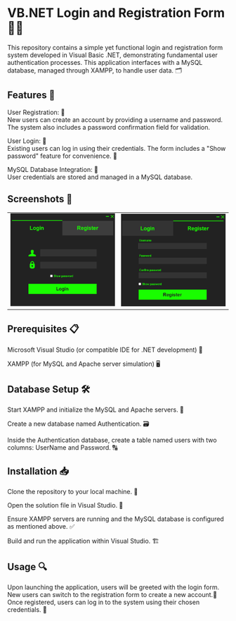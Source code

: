 # VB.NET Login and Registration Form 🚪🔐
This repository contains a simple yet functional login and registration form system developed in Visual Basic .NET, demonstrating fundamental user authentication processes. This application interfaces with a MySQL database, managed through XAMPP, to handle user data. 🗂️

## Features 🌟
User Registration: 📝  
New users can create an account by providing a username and password. The system also includes a password confirmation field for validation.

User Login: 🔑  
Existing users can log in using their credentials. The form includes a "Show password" feature for convenience. 👀

MySQL Database Integration: 💾  
User credentials are stored and managed in a MySQL database.
## Screenshots 📸
<table>
  <tr>
    <td><img src="images/LoginForm.jpg" alt="Login Form" width="300"/></td>
    <td><img src="images/RegisterForm.jpg" alt="Registration Form" width="300"/></td>
  </tr>
</table>

## Prerequisites 📋
Microsoft Visual Studio (or compatible IDE for .NET development) 🧰

XAMPP (for MySQL and Apache server simulation) 🖥️
## Database Setup 🛠️
Start XAMPP and initialize the MySQL and Apache servers. 🔄

Create a new database named Authentication. 🗃️

Inside the Authentication database, create a table named users with two columns: UserName and Password. 🔠
## Installation 📥
Clone the repository to your local machine. 📌

Open the solution file in Visual Studio. 📂

Ensure XAMPP servers are running and the MySQL database is configured as mentioned above. ✅

Build and run the application within Visual Studio. 🏗️
## Usage 🔍
Upon launching the application, users will be greeted with the login form. New users can switch to the registration form to create a new account.📝 Once registered, users can log in to the system using their chosen credentials. 🔐
